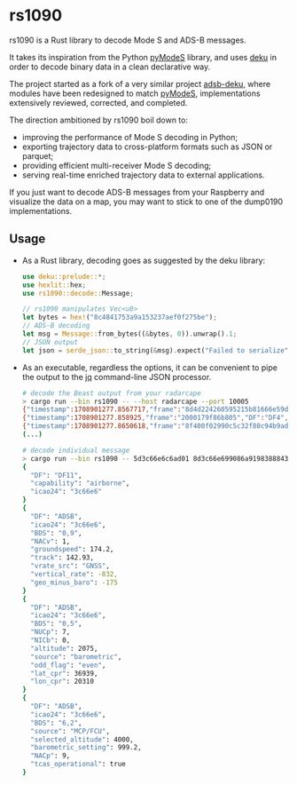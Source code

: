 # rs1090

rs1090 is a Rust library to decode Mode S and ADS-B messages.

It takes its inspiration from the Python [pyModeS](https://github.com/junzis/pyModeS) library, and uses [deku](https://github.com/sharksforarms/deku) in order to decode binary data in a clean declarative way.

The project started as a fork of a very similar project [adsb-deku](https://github.com/rsadsb/adsb_deku), where modules have been redesigned to match [pyModeS](https://github.com/junzis/pyModeS), implementations extensively reviewed, corrected, and completed.

The direction ambitioned by rs1090 boil down to:

- improving the performance of Mode S decoding in Python;
- exporting trajectory data to cross-platform formats such as JSON or parquet;
- providing efficient multi-receiver Mode S decoding;
- serving real-time enriched trajectory data to external applications.

If you just want to decode ADS-B messages from your Raspberry and visualize the data on a map, you may want to stick to one of the dump0190 implementations.

## Usage

- As a Rust library, decoding goes as suggested by the deku library:

  ```rs
  use deku::prelude::*;
  use hexlit::hex;
  use rs1090::decode::Message;

  // rs1090 manipulates Vec<u8>
  let bytes = hex!("8c4841753a9a153237aef0f275be");
  // ADS-B decoding
  let msg = Message::from_bytes((&bytes, 0)).unwrap().1;
  // JSON output
  let json = serde_json::to_string(&msg).expect("Failed to serialize");
  ```

- As an executable, regardless the options, it can be convenient to pipe the output to the [jq](https://github.com/jqlang/jq) command-line JSON processor.

  ```sh
  # decode the Beast output from your radarcape
  > cargo run --bin rs1090 -- --host radarcape --port 10005
  {"timestamp":1708901277.8567717,"frame":"8d4d224260595215b81666e59d7a","DF":"ADSB","icao24":"4d2242","BDS":"0,5","NUCp":6,"NICb":0,"altitude":16725,"source":"barometric","odd_flag":"even","lat_cpr":68316,"lon_cpr":5734}
  {"timestamp":1708901277.858925,"frame":"2000179f86b805","DF":"DF4","altitude":36975,"icao24":"86b805"}
  {"timestamp":1708901277.8650618,"frame":"8f400f02990c5c32f80c94b9ad6f","DF":"ADSB","icao24":"400f02","BDS":"0,9","NACv":1,"groundspeed":416.07,"track":347.37,"vrate_src":"GNSS","vertical_rate":-128,"geo_minus_baro":-475}
  (...)
  ```

  ```sh
  # decode individual message
  > cargo run --bin rs1090 -- 5d3c66e6c6ad01 8d3c66e699086a919838884331c7 8d3c66e6580fb120964f56c5c8ef 8d3c66e6ea07e7d0013c083f1ab0 | jq .
  {
    "DF": "DF11",
    "capability": "airborne",
    "icao24": "3c66e6"
  }
  {
    "DF": "ADSB",
    "icao24": "3c66e6",
    "BDS": "0,9",
    "NACv": 1,
    "groundspeed": 174.2,
    "track": 142.93,
    "vrate_src": "GNSS",
    "vertical_rate": -832,
    "geo_minus_baro": -175
  }
  {
    "DF": "ADSB",
    "icao24": "3c66e6",
    "BDS": "0,5",
    "NUCp": 7,
    "NICb": 0,
    "altitude": 2075,
    "source": "barometric",
    "odd_flag": "even",
    "lat_cpr": 36939,
    "lon_cpr": 20310
  }
  {
    "DF": "ADSB",
    "icao24": "3c66e6",
    "BDS": "6,2",
    "source": "MCP/FCU",
    "selected_altitude": 4000,
    "barometric_setting": 999.2,
    "NACp": 9,
    "tcas_operational": true
  }
  ```
